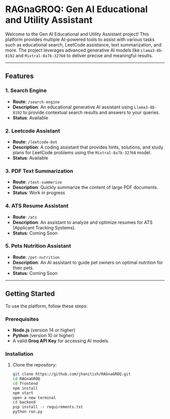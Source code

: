 # RAGnaGROQ: Gen AI Educational and Utility Assistant

Welcome to the Gen AI Educational and Utility Assistant project! This platform provides multiple AI-powered tools to assist with various tasks such as educational search, LeetCode assistance, text summarization, and more. The project leverages advanced generative AI models like `Llama3-8b-8192` and `Mixtral-8x7b-32768` to deliver precise and meaningful results.

---

## Features

### 1. **Search Engine**
   - **Route**: `/search-engine`
   - **Description**: An educational generative AI assistant using `Llama3-8b-8192` to provide contextual search results and answers to your queries.
   - **Status**: Available

### 2. **Leetcode Assistant**
   - **Route**: `/leetcode-bot`
   - **Description**: A coding assistant that provides hints, solutions, and study plans for LeetCode problems using the `Mixtral-8x7b-32768` model.
   - **Status**: Available

### 3. **PDF Text Summarization**
   - **Route**: `/text-summerize`
   - **Description**: Quickly summarize the content of large PDF documents.
   - **Status**: Work in progress

### 4. **ATS Resume Assistant**
   - **Route**: `/ats`
   - **Description**: An assistant to analyze and optimize resumes for ATS (Applicant Tracking Systems).
   - **Status**: Coming Soon

### 5. **Pets Nutrition Assistant**
   - **Route**: `/pet-nutrition`
   - **Description**: An AI assistant to guide pet owners on optimal nutrition for their pets.
   - **Status**: Coming Soon

---

## Getting Started

To use the platform, follow these steps:

### Prerequisites
- **Node.js** (version 14 or higher)
- **Python** (version 10 or higher)
- A valid **Groq API Key** for accessing AI models.

### Installation
1. Clone the repository:
   ```bash
   git clone https://github.com/jhanitish/RAGnaGROQ.git
   cd RAGnaGROQ
   cd frontend
   npm install
   npm start
   open a new terminal
   cd backend
   pip install -r requirements.txt
   python run.py

